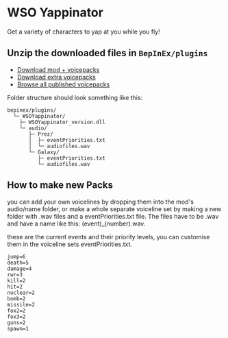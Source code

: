 # WSO Yappinator

Get a variety of characters to yap at you while you fly!

## Unzip the downloaded files in `BepInEx/plugins`
* [Download mod + voicepacks](1.0.8/WSOYappinator_1.0.8.dll)
* [Download extra voicepacks](https://github.com/nikkorap/NuclearMods/raw/refs/heads/main/clientside,%20QOL,%20accessibility/WSOYappinator/WSOYappinator_1.0.8_FULL_PACK_Part2.7z)
* [Browse all published voicepacks](https://github.com/nikkorap/NuclearMods/tree/main/clientside%2C%20QOL%2C%20accessibility/WSOYappinator/1.0.8/audio)

Folder structure should look something like this:
```
bepinex/plugins/
  └─ WSOYappinator/
    ├─ WSOYappinator_version.dll
    └─ audio/
       ├─ Prez/
       │  ├─ eventPriorities.txt
       │  └─ audiofiles.wav
       └─ Galaxy/
          ├─ eventPriorities.txt
          └─ audiofiles.wav
```
## How to make new Packs

you can add your own voicelines by dropping them into the mod's audio/name folder, or make a whole separate voiceline set by making a new folder with .wav files and a eventPriorities.txt file.
The files have to be .wav and have a name like this: (event)_(number).wav.

these are the current events and their priority levels, you can customise them in the voiceline sets eventPriorities.txt.
```
jump=6
death=5
damage=4
rwr=3
kill=2
hit=2
nuclear=2
bomb=2
missile=2
fox2=2
fox3=2
guns=2
spawn=1
```

